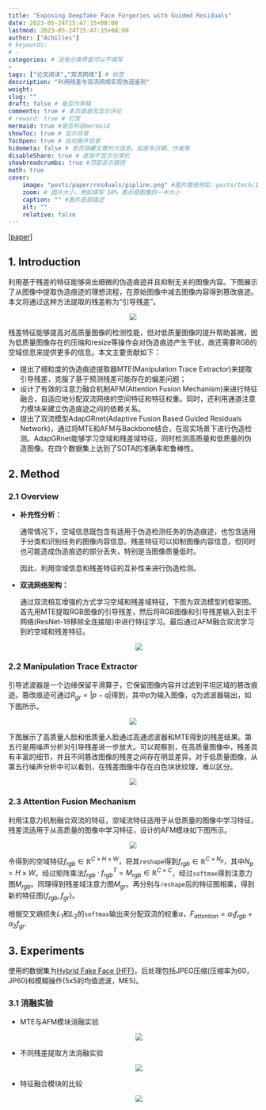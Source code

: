 ```yaml
---
title: "Exposing Deepfake Face Forgeries with Guided Residuals"
date: 2023-05-24T15:47:15+08:00
lastmod: 2023-05-24T15:47:15+08:00
author: ["Achilles"]
# keywords: 
# - 
categories: # 没有分类界面可以不填写
- 
tags: ["论文阅读","双流网络"] # 标签
description: "利用残差与双流网络实现伪造鉴别"
weight:
slug: ""
draft: false # 是否为草稿
comments: true # 本页面是否显示评论
# reward: true # 打赏
mermaid: true #是否开启mermaid
showToc: true # 显示目录
TocOpen: true # 自动展开目录
hidemeta: false # 是否隐藏文章的元信息，如发布日期、作者等
disableShare: true # 底部不显示分享栏
showbreadcrumbs: true #顶部显示路径
math: true
cover:
    image: "posts/paper/resduals/pipline.png" #图片路径例如：posts/tech/123/123.png
    zoom: # 图片大小，例如填写 50% 表示原图像的一半大小
    caption: "" #图片底部描述
    alt: ""
    relative: false
---
```


[[paper]](https://ieeexplore.ieee.org/document/10017352)

## 1. Introduction

利用基于残差的特征能够突出细微的伪造痕迹并且抑制无关的图像内容。下图展示了从图像中提取伪造痕迹的理想流程，在原始图像中减去图像内容得到篡改痕迹。本文将通过这种方法提取的残差称为“引导残差”。

<div align=center><img src="idea.png" style="zoom:90%;" /></div>

残差特征能够提高对高质量图像的检测性能，但对低质量图像的提升帮助甚微，因为低质量图像存在的压缩和resize等操作会对伪造痕迹产生干扰，故还需要RGB的空域信息来提供更多的信息。本文主要贡献如下：

* 提出了细粒度的伪造痕迹提取器MTE(Manipulation Trace Extractor)来提取引导残差，克服了基于预测残差可能存在的偏差问题；
* 设计了有效的注意力融合机制AFM(Attention Fusion Mechanism)来进行特征融合，自适应地分配双流网络的空间特征和特征权重。同时，还利用通道注意力模块来建立伪造痕迹之间的依赖关系。
* 提出了双流模型AdapGRnet(Adaptive Fusion Based Guided Residuals Network)，通过将MTE和AFM与Backbone结合，在现实场景下进行伪造检测。AdapGRnet能够学习空域和残差域特征，同时检测高质量和低质量的伪造图像。在四个数据集上达到了SOTA的准确率和鲁棒性。

## 2. Method

### 2.1 Overview

* **补充性分析：**

  通常情况下，空域信息既包含有适用于伪造检测任务的伪造痕迹，也包含适用于分类和识别任务的图像内容信息。残差特征可以抑制图像内容信息，但同时也可能造成伪造痕迹的部分丢失，特别是当图像质量低时。

  因此，利用空域信息和残差特征的互补性来进行伪造检测。

* **双流网络架构：**

  通过双流相互增强的方式学习空域和残差域特征，下图为双流模型的框架图。首先用MTE提取RGB图像的引导残差，然后将RGB图像和引导残差输入到主干网络(ResNet-18移除全连接层)中进行特征学习。最后通过AFM融合双流学习到的空域和残差特征。

  <div align=center><img src="pipline.png" style="zoom:90%;" /></div>

### 2.2 Manipulation Trace Extractor

引导滤波器是一个边缘保留平滑算子，它保留图像内容并过滤到平坦区域的篡改痕迹。篡改痕迹可通过$R_{gr}=|p-q|$得到，其中$p$为输入图像，$q$为滤波器输出，如下图所示。

<div align=center><img src="filter.png" style="zoom:90%;" /></div>

下图展示了高质量人脸和低质量人脸通过高通滤波器和MTE得到的残差结果。第五行是用噪声分析对引导残差进一步放大。可以观察到，在高质量图像中，残差具有丰富的细节，并且不同篡改图像的残差之间存在明显差异。对于低质量图像，从第五行噪声分析中可以看到，在残差图像中存在白色块状纹理，难以区分。

<div align=center><img src="res.png" style="zoom:90%;" /></div>

### 2.3 Attention Fusion Mechanism

利用注意力机制融合双流的特征，空域流特征适用于从低质量的图像中学习特征，残差流适用于从高质量的图像中学习特征，设计的AFM模块如下图所示。

<div align=center><img src="afm.png" style="zoom:90%;" /></div>

令得到的空域特征$f_{rgb}\in\mathbb{R}^{C\times H\times W}$，将其`reshape`得到$f_{rgb}\in\mathbb{R}^{C\times N_p}$，其中$N_p=H\times W$。经过矩阵乘法$f_{rgb}\cdot f^T_{rgb}=M_{rgb}\in\mathbb{R}^{C\times C}$，经过`softmax`得到注意力图$M_{rgb}$。同理得到残差域注意力图$M_{gr}$。再分别与`reshape`后的特征图相乘，得到新的特征图$\{f_{rgb},f_{gr}\}$。

根据交叉熵损失$L_1$和$L_2$的`softmax`输出来分配双流的权重$\alpha$，$F_{attention}=\alpha_1f_{rgb}+\alpha_2f_{gr}$.

## 3. Experiments

使用的数据集为[Hybrid Fake Face (HFF)](https://arxiv.org/abs/2005.04945)，后处理包括JPEG压缩(压缩率为60，JP60)和模糊操作(5x5的均值滤波，ME5)。

### 3.1 消融实验

* MTE与AFM模块消融实验

  <div align=center><img src="ablation.png" style="zoom:90%;" /></div>

* 不同残差提取方法消融实验

  <div align=center><img src="MTE.png" style="zoom:90%;" /></div>

* 特征融合模块的比较

  <div align=center><img src="fusion.png" style="zoom:90%;" /></div>

